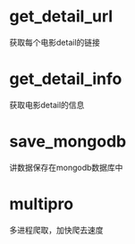 # get_detail_url

获取每个电影detail的链接

# get_detail_info

获取电影detail的信息

# save_mongodb

讲数据保存在mongodb数据库中

# multipro

多进程爬取，加快爬去速度